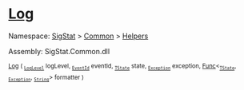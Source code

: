 # [Log](./SimpleConsoleLogger-100664041.md)

Namespace: [SigStat]() > [Common](./../../README.md) > [Helpers](./../README.md)

Assembly: SigStat.Common.dll

<sub>[Log](./SimpleConsoleLogger-100664041.md) ( <sub>[`LogLevel`](https://docs.microsoft.com/en-us/dotnet/api/Microsoft.Extensions.Logging.LogLevel)</sub> logLevel, <sub>[`EventId`](https://docs.microsoft.com/en-us/dotnet/api/Microsoft.Extensions.Logging.EventId)</sub> eventId, <sub>[`TState`](./SimpleConsoleLogger-100664041.md)</sub> state, <sub>[`Exception`](https://docs.microsoft.com/en-us/dotnet/api/System.Exception)</sub> exception, [Func](https://docs.microsoft.com/en-us/dotnet/api/System.Func-3)\<<sub>[`TState`](./SimpleConsoleLogger-100664041.md)</sub>, <sub>[`Exception`](https://docs.microsoft.com/en-us/dotnet/api/System.Exception)</sub>, <sub>[`String`](https://docs.microsoft.com/en-us/dotnet/api/System.String)</sub>> formatter )</sub>&nbsp; &nbsp; &nbsp; &nbsp; &nbsp; &nbsp; &nbsp; &nbsp; &nbsp;<sub></sub>
